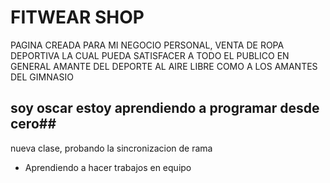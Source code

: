# FITWEAR SHOP 

PAGINA CREADA PARA MI NEGOCIO PERSONAL, VENTA DE ROPA DEPORTIVA LA CUAL PUEDA SATISFACER A TODO EL PUBLICO EN GENERAL AMANTE DEL DEPORTE AL AIRE LIBRE COMO A LOS AMANTES DEL GIMNASIO

## soy oscar estoy aprendiendo a programar desde cero##

nueva clase, probando la sincronizacion de rama

- Aprendiendo a hacer trabajos en equipo